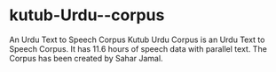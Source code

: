 # kutub-Urdu--corpus
An Urdu Text to Speech Corpus
Kutub Urdu Corpus is an Urdu Text to Speech Corpus.
It has 11.6 hours of speech data with parallel text.
The Corpus has been created by Sahar Jamal.
